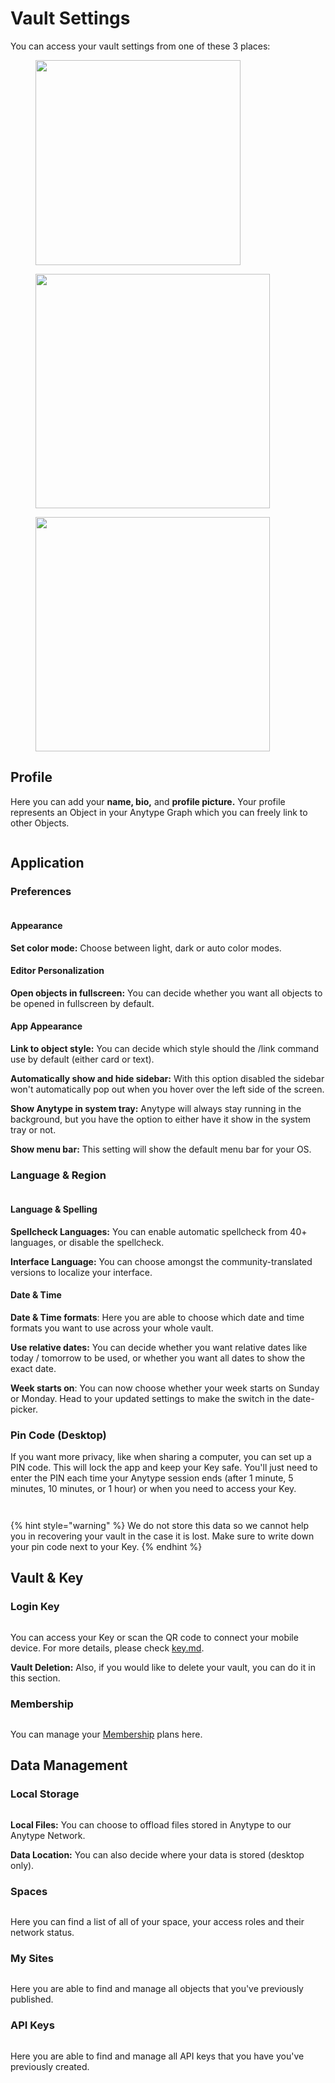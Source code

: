# Vault Settings

You can access your vault settings from one of these 3 places:

<div><figure><img src="../../.gitbook/assets/image (23).png" alt="" width="328"><figcaption></figcaption></figure> <figure><img src="../../.gitbook/assets/image (25).png" alt="" width="375"><figcaption></figcaption></figure> <figure><img src="../../.gitbook/assets/image (26).png" alt="" width="375"><figcaption></figcaption></figure></div>

## Profile

Here you can add your **name, bio,** and **profile picture.** Your profile represents an Object in your Anytype Graph which you can freely link to other Objects.

<figure><img src="../../.gitbook/assets/image (58) (1).png" alt=""><figcaption></figcaption></figure>

## Application

### Preferences

<figure><img src="../../.gitbook/assets/image (27).png" alt=""><figcaption></figcaption></figure>

#### Appearance

**Set color mode:** Choose between light, dark or auto color modes.

#### Editor Personalization&#x20;

**Open objects in fullscreen:** You can decide whether you want all objects to be opened in fullscreen by default.

#### App Appearance

**Link to object style:** You can decide which style should the /link command use by default (either card or text).

**Automatically show and hide sidebar:** With this option disabled the sidebar won't automatically pop out when you hover over the left side of the screen.

**Show Anytype in system tray:** Anytype will always stay running in the background, but you have the option to either have it show in the system tray or not.

**Show menu bar:** This setting will show the default menu bar for your OS.

### Language & Region

<figure><img src="../../.gitbook/assets/image (28).png" alt=""><figcaption></figcaption></figure>

#### **Language & Spelling**

**Spellcheck Languages:** You can enable automatic spellcheck from 40+ languages, or disable the spellcheck.

**Interface Language:** You can choose amongst the community-translated versions to localize your interface.

#### Date & Time

**Date & Time formats**: Here you are able to choose which date and time formats you want to use across your whole vault.

**Use relative dates:** You can decide whether you want relative dates like today / tomorrow to be used, or whether you want all dates to show the exact date.

**Week starts on**: You can now choose whether your week starts on Sunday or Monday. Head to your updated settings to make the switch in the date-picker.

### Pin Code (Desktop)

If you want more privacy, like when sharing a computer, you can set up a PIN code. This will lock the app and keep your Key safe. You'll just need to enter the PIN each time your Anytype session ends (after 1 minute, 5 minutes, 10 minutes, or 1 hour) or when you need to access your Key.

<div><figure><img src="../../.gitbook/assets/image (131).png" alt=""><figcaption></figcaption></figure> <figure><img src="../../.gitbook/assets/image (132).png" alt=""><figcaption></figcaption></figure></div>

{% hint style="warning" %}
We do not store this data so we cannot help you in recovering your vault in the case it is lost. Make sure to write down your pin code next to your Key.
{% endhint %}

## Vault & Key

### Login Key

<figure><img src="../../.gitbook/assets/image (29).png" alt=""><figcaption></figcaption></figure>

You can access your Key or scan the QR code to connect your mobile device. For more details, please check [key.md](../../getting-started/vault-and-key/key.md "mention").

**Vault Deletion:** Also, if you would like to delete your vault, you can do it in this section.

### Membership

<figure><img src="../../.gitbook/assets/image (30).png" alt=""><figcaption></figcaption></figure>

You can manage your [Membership](../monetization/) plans here.

## Data Management

### Local Storage

<figure><img src="../../.gitbook/assets/image (31).png" alt=""><figcaption></figcaption></figure>

**Local Files:** You can choose to offload files stored in Anytype to our Anytype Network.

**Data Location:** You can also decide where your data is stored (desktop only).

### Spaces

<figure><img src="../../.gitbook/assets/image (33).png" alt=""><figcaption></figcaption></figure>

Here you can find a list of all of your space, your access roles and their network status.

### My Sites

<figure><img src="../../.gitbook/assets/image (35).png" alt=""><figcaption></figcaption></figure>

Here you are able to find and manage all objects that  you've previously published.

### API Keys

<figure><img src="../../.gitbook/assets/image (36).png" alt=""><figcaption></figcaption></figure>

Here you are able to find and manage all API keys that you have you've previously created.
